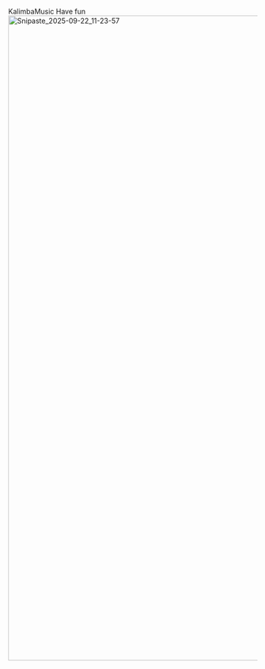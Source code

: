 KalimbaMusic
Have fun
<img width="1423" height="1305" alt="Snipaste_2025-09-22_11-23-57" src="https://github.com/user-attachments/assets/7290419d-d1ba-4c09-89c6-d36f1bc7dedd" />
